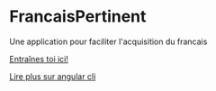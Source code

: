 # FrancaisPertinent
Une application pour faciliter l'acquisition du francais

[Entraînes toi ici!](https://stho32.github.io/Francais-Pertinent/dist/Francais-Pertinent/index.html)

[Lire plus sur angular cli](angular-cli.md)

